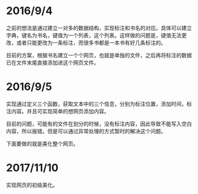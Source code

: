 # 2016/9/4
之前的想法是通过建立一对多的数据结构，实现标注和书名的对应。具体可以建立字典，键名为书名，键值为一个列表，这个列表。这样做的问题是，键值无法更改，或者只能更改为一条标注，而很多书都是一本书有好几条标注的。

目前的方案，根据书名建立一个个网页，也就是单独的文件，之后再将标注的数据已在文件末尾直接添加进这个网页文件。

# 2016/9/5
实现通过定义三个函数，获取文本中的三个信息，分别为标注位置，添加时间，标注内容。并且可实现简单的想网页添加内容。

目前的问题，可能有的文件在划分的时候，没有标注内容，因此导致不能写入空白内容，所以报错。但是可以通过异常处理的方式暂时的解决这个问题。

下面要做的就是美化整个网页。

# 2017/11/10
实现网页的初级美化。